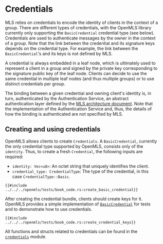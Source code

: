 # Credentials

MLS relies on credentials to encode the identity of clients in the context of a group.
There are different types of credentials, with the OpenMLS library currently only supporting the `BasicCredential` credential type (see below).
Credentials are used to authenticate messages by the owner in the context of a group.
Note that the link between the credential and its signature keys depends on the credential type.
For example, the link between the `BasicCredential`'s and its keys is not defined by MLS.

A credential is always embedded in a leaf node, which is ultimately used to represent a client in a group and signed by the private key corresponding to the signature public key of the leaf node.
Clients can decide to use the same credential in multiple leaf nodes (and thus multiple groups) or to use distinct credentials per group.

The binding between a given credential and owning client's identity is, in turn, authenticated by the Authentication Service, an abstract authentication layer defined by the [MLS architecture document](https://github.com/mlswg/mls-architecture).
Note that the implementation of the Authentication Service and, thus, the details of how the binding is authenticated are not specified by MLS.

## Creating and using credentials

OpenMLS allows clients to create `Credentials`.
A `BasicCredential`, currently the only credential type supported by OpenMLS, consists only of the `identity`.
Thus, to create a fresh `Credential`, the following inputs are required:

- `identity: Vec<u8>`: An octet string that uniquely identifies the client.
- `credential_type: CredentialType`: The type of the credential, in this case `CredentialType::Basic`.

```rust,no_run,noplayground
{{#include ../../../openmls/tests/book_code.rs:create_basic_credential}}
```

After creating the credential bundle, clients should create keys for it.
OpenMLS provides a simple implementation of [`BasicCredential`](https://github.com/openmls/openmls/tree/main/basic-credential) for tests and to demonstrate how to use credentials.

```rust,no_run,noplayground
{{#include ../../../openmls/tests/book_code.rs:create_credential_keys}}
```

All functions and structs related to credentials can be found in the [`credentials`](https://docs.rs/crate/openmls/latest/credentials/index.html) module.
